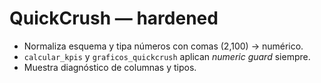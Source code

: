 # QuickCrush — hardened

- Normaliza esquema y tipa números con comas (2,100) → numérico.
- `calcular_kpis` y `graficos_quickcrush` aplican *numeric guard* siempre.
- Muestra diagnóstico de columnas y tipos.
